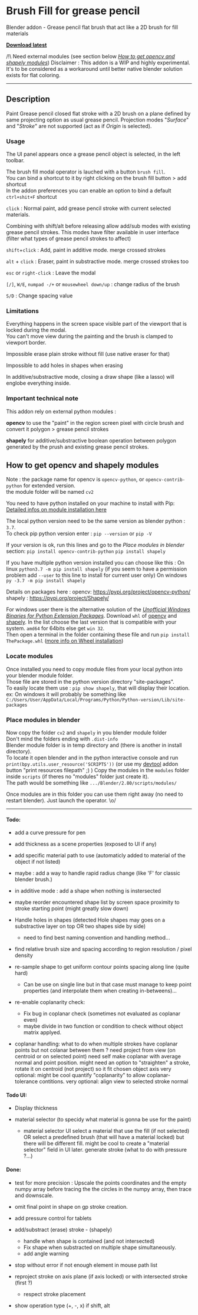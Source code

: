# Brush Fill for grease pencil
Blender addon - Grease pencil flat brush that act like a 2D brush for fill materials

**[Download latest](https://github.com/Pullusb/GP_brush_fill/archive/master.zip)**

/!\ Need external modules (see section below [_How to get opencv and shapely modules_](#how-to-get-opencv-and-shapely-modules))
Disclaimer : This addon is a WIP and highly experimental.  
It's to be considered as a workaround until better native blender solution exists for flat coloring.

---  

## Description

Paint Grease pencil closed flat stroke with a 2D brush on a plane defined by same projecting option as usual grease pencil.
Projection modes "*Surface*" and "*Stroke*" are not supported (act as if *Origin* is selected).

### Usage

The UI panel appears once a grease pencil object is selected, in the left toolbar.

The brush fill modal operator is lauched with a button `brush fill`.  
You can bind a shortcut to it by right clicking on the brush fill button > add shortcut  
In the addon preferences you can enable an option to bind a default `ctrl+shit+F` shortcut  

`click` : Normal paint, add grease pencil stroke with current selected materials.

Combining with shift/alt before releasing allow add/sub modes with existing grease pencil strokes.
This modes have filter available in user interface (filter what types of grease pencil strokes to affect)

`shift`+`click` : Add, paint in additive mode. merge crossed strokes

`alt` + `click` : Eraser, paint in substractive mode. merge crossed strokes too

`esc` or `right-click` : Leave the modal

`[/]`, `W/E`, `numpad -/+` or `mousewheel down/up` : change radius of the brush

`S/D` : Change spacing value

### Limitations

Everything happens in the screen space visible part of the viewport that is locked during the modal.  
You can't move view during the painting and the brush is clamped to viewport border.

Impossible erase plain stroke without fill (use native eraser for that)

Impossible to add holes in shapes when erasing

In additive/substractive mode, closing a draw shape (like a lasso) will englobe everything inside.

### Important technical note

This addon rely on external python modules :

**opencv** to use the "paint" in the region screen pixel with circle brush and convert it polygon > grease pencil strokes

**shapely** for additive/substractive boolean operation between polygon generated by the prush and existing grease pencil strokes.

<!-- All created grease pencil strokes have *draw_cyclic* option set to *True* and last point isn't superposed to first -->

## How to get opencv and shapely modules

Note : the package name for opencv is `opencv-python`, or `opencv-contrib-python` for extended version.  
the module folder will be named `cv2`

You need to have python installed on your machine to install with Pip:  
[Detailed infos on module installation here](https://docs.python.org/3/installing/index.html)  

The local python version need to be the same version as blender python : `3.7`.  
To check pip python version enter : `pip --version` or `pip -V`  

If your version is ok, run this lines and go to the _Place modules in blender_ section:
`pip install opencv-contrib-python`
`pip install shapely`

If you have multiple python version installed you can choose like this :
On linux `python3.7 -m pip install shapely` (if you seem to have a permission problem add `--user` to this line to install for current user only)
On windows `py -3.7 -m pip install shapely`

Details on packages here :
opencv: https://pypi.org/project/opencv-python/
shapely : https://pypi.org/project/Shapely/

For windows user there is the alternative solution of the [_Unofficial Windows Binaries for Python Extension Packages_](https://www.lfd.uci.edu/~gohlke/pythonlibs/).
Download `whl` of [opencv](https://www.lfd.uci.edu/~gohlke/pythonlibs/#opencv) and [shapely](https://www.lfd.uci.edu/~gohlke/pythonlibs/#shapely). In the list choose the last version that is compatible with your system. `amd64` for 64bits else get `win 32`.  
Then open a terminal in the folder containing these file and run `pip install ThePackage.whl` ([more info on Wheel installation](https://pip.pypa.io/en/latest/user_guide/#installing-from-wheels))

### Locate modules

Once installed you need to copy module files from your local python into your blender module folder.  
Those file are stored in the python version directory "site-packages".  
To easily locate them use : `pip show shapely`, that will display their location.  
ex: On windows it will probably be something like  `C:/Users/User/AppData/Local/Programs/Python/Python-version/Lib/site-packages`

### Place modules in blender

Now copy the folder `cv2` and `shapely` in you blender module folder  
Don't mind the folders ending with `.dist-info`  
Blender module folder is in temp directory and (there is another in install directory).  
To locate it open blender and in the python interactive console and run `print(bpy.utils.user_resource('SCRIPTS'))` (or use my [devtool](https://github.com/Pullusb/devTools) addon button "print resources filepath" ;) )
Copy the modules in the `modules` folder inside `scripts` (if theres no "modules" folder just create it).  
The path would be something like `.../Blender/2.80/scripts/modules/`  

Once modules are in this folder you can use them right away (no need to restart blender). Just launch the operator. \o/

---

#### Todo:
- add a curve pressure for pen

- add thickness as a scene properties (exposed to UI if any)

- add specific material path to use (automaticly added to material of the object if not listed)

- maybe : add a way to handle rapid radius change (like 'F' for classic blender brush.)

- in additive mode : add a shape when nothing is instersected

- maybe reorder encountered shape list by screen space proximity to stroke starting point (might greatly slow down)

- Handle holes in shapes (detected Hole shapes may goes on a substractive layer on top OR two shapes side by side)
    - need to find best naming convention and handling method...

- find relative brush size and spacing according to region resolution / pixel density

- re-sample shape to get uniform contour points spacing along line (quite hard)
    - Can be use on single line but in that case must manage to keep point properties (and interpolate them when creating in-betweens)...

<!-- - Stanby because not reliable with filled shape : handle Surface project mode (raycast on first point to underlying object) -->

- re-enable coplanarity check:
    - Fix bug in coplanar check (sometimes not evaluated as coplanar even)
    - maybe divide in two function or condition to check without object matrix applyed.

- coplanar handling:
    what to do when multiple strokes have coplanar points but not colanar between them ?
    need project from view (on centroid or on selected point)
    need self make coplanar with average normal and point position.
    might need an option to "straighten" a stroke, rotate it on centroid (not project) so it fit chosen object axis
    very optional: might be cool quantify "coplanarity" to allow coplanar-tolerance contitions.
    very optional: align view to selected stroke normal


#### Todo UI:
- Display thickness

- material selector (to specidy what material is gonna be use for the paint)
    - material selector UI
        select a material that use the fill (if not selected)
        OR select a predefined brush (that will have a material locked)
        but there will be different fill.
        might be cool to create a "material selector" field in UI later.
        generate stroke (what to do with pressure ?...)

#### Done:
- test for more precision : Upscale the points coordinates and the empty numpy array before tracing the the circles in the numpy array, then trace and downscale.
- omit final point in shape on gp stroke creation.
- add pressure control for tablets

- add/substract (erase) stroke - (shapely)
    - handle when shape is contained (and not intersected)
    - Fix shape when substracted on multiple shape simultaneously.
    - add angle warning
- stop without error if not enough element in mouse path list

- reproject stroke on axis plane (if axis locked) or with intersected stroke (first ?)
    - respect stroke placement

- show operation type (+, -, x) if shift, alt

<!-- notes:
    #How to draw
    settings = bpy.context.scene.tool_settings

    #Drawing plane : Drawplane orientation (normal)
    settings.gpencil_sculpt.lock_axis = 'VIEW'
    settings.gpencil_sculpt.lock_axis = 'AXIS_Y'# front (X-Z)
    settings.gpencil_sculpt.lock_axis = 'AXIS_X'# side (Y-Z)
    settings.gpencil_sculpt.lock_axis = 'AXIS_Z'# top (X-Y)
    settings.gpencil_sculpt.lock_axis = 'CURSOR'

    #Stroke placement : "location" (depth)
    settings.gpencil_stroke_placement_view3d = 'ORIGIN'
    settings.gpencil_stroke_placement_view3d = 'CURSOR'
    settings.gpencil_stroke_placement_view3d = 'SURFACE'
    settings.gpencil_stroke_placement_view3d = 'STROKE' -->